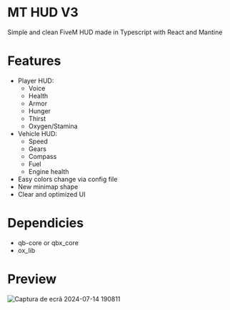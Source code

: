 # MT HUD V3
Simple and clean FiveM HUD made in Typescript with React and Mantine

# Features
- Player HUD:
    - Voice
    - Health
    - Armor
    - Hunger
    - Thirst
    - Oxygen/Stamina
- Vehicle HUD:
    - Speed
    - Gears
    - Compass
    - Fuel
    - Engine health
- Easy colors change via config file
- New minimap shape
- Clear and optimized UI

# Dependicies
- qb-core or qbx_core
- ox_lib

# Preview
![Captura de ecrã 2024-07-14 190811](https://github.com/user-attachments/assets/13562794-c22e-4785-a40b-4417eeed7e8e)
